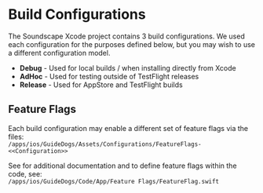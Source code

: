 # Build Configurations

The Soundscape Xcode project contains 3 build configurations. We used each configuration for the purposes defined below, but you may wish to use a different configuration model.

* **Debug** - Used for local builds / when installing directly from Xcode
* **AdHoc** - Used for testing outside of TestFlight releases
* **Release** - Used for AppStore and TestFlight builds

## Feature Flags

Each build configuration may enable a different set of feature flags via the files:  
`/apps/ios/GuideDogs/Assets/Configurations/FeatureFlags-<<Configuration>>`

See for additional documentation and to define feature flags within the code, see:  
`/apps/ios/GuideDogs/Code/App/Feature Flags/FeatureFlag.swift`
